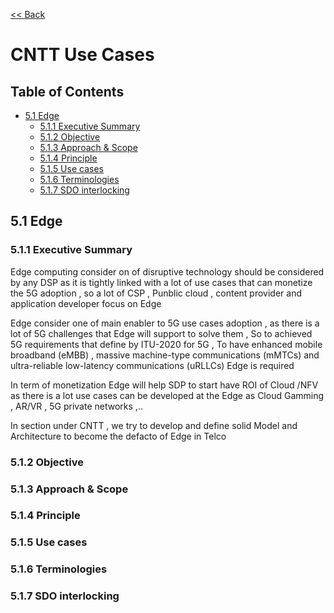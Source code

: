 [<< Back](https://cntt-n.github.io/CNTT/)
# CNTT Use Cases

## Table of Contents
 * [5.1 Edge](#5.1)
   * [5.1.1 Executive Summary](#5.1.1)
   * [5.1.2 Objective](#5.1.2)
   * [5.1.3 Approach & Scope](#5.1.3)
   * [5.1.4 Principle](#5.1.4)
   * [5.1.5 Use cases](#5.1.5)
   * [5.1.6 Terminologies](#5.1.6)
   * [5.1.7 SDO interlocking](#5.1.7)

   
<a name="5.1"></a>
## 5.1 Edge

<a name="5.1.1"></a>
### 5.1.1 Executive Summary

Edge computing consider on of disruptive  technology should be considered by any DSP as it is tightly linked with a lot of use cases that can monetize the 5G adoption , so a lot of CSP , Punblic  cloud , content provider and application developer focus on Edge 

Edge consider one of main enabler to 5G use cases adoption  , as there is a lot of 5G challenges that Edge will support to solve them , So to achieved 5G requirements  that define by ITU-2020 for 5G , To have enhanced mobile broadband (eMBB) , massive machine-type communications (mMTCs) and ultra-reliable low-latency communications (uRLLCs) Edge is required 


In term of monetization Edge will help SDP to start have ROI of Cloud /NFV as there is a lot use cases can be developed at the Edge as Cloud Gamming , AR/VR , 5G private networks ,..


In section under CNTT  , we try to develop  and define solid Model and Architecture to become the defacto of Edge in Telco 

<a name="5.1.2"></a>
### 5.1.2 Objective

<a name="5.1.3"></a>
### 5.1.3 Approach & Scope

<a name="5.1.4"></a>
### 5.1.4 Principle

<a name="5.1.5"></a>
### 5.1.5 Use cases

<a name="5.1.6"></a>
### 5.1.6 Terminologies

<a name="5.1.7"></a>
### 5.1.7 SDO interlocking